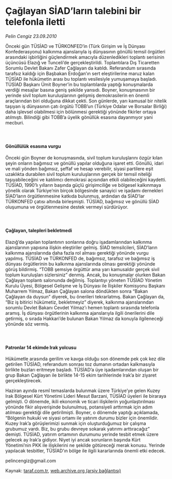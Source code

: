# Çağlayan SİAD’ların talebini bir telefonla iletti

*Pelin Cengiz 23.09.2010*

<div class="yazi"><p>Önceki gün TÜSİAD ve TÜRKONFED’in (Türk Girişim ve İş Dünyası Konfederasyonu) kalkınma ajanslarıyla iş dünyasının gönüllü temsil örgütleri arasındaki işbirliğini güçlendirmek amacıyla düzenledikleri toplantı serisinin üçüncüsü Elazığ ve Tunceli’de gerçekleştirildi. Toplantılara Dış Ticaretten Sorumlu Devlet Bakanı Zafer Çağlayan da katıldı. Referandum sırasında tarafsız kaldığı için Başbakan Erdoğan’ın sert eleştirilerine maruz kalan TÜSİAD ile hükümetin arası bu toplantı vesilesiyle yumuşamaya başladı. TÜSİAD Başkanı Ümit Boyner’in bu toplantılarda yaptığı konuşmalarda verdiği mesajlar basına geniş şekilde yansıdı. Boyner, konuşmasının bir yerinde sivil toplum kuruluşlarının gelişmiş demokrasilerin en önemli araçlarından biri olduğuna dikkat çekti. Son günlerde, yarı kamusal bir nitelik taşıyan iş dünyasının çatı örgütü TOBB’un (Türkiye Odalar ve Borsalar Birliği) daha işlevsel olabilmesi için bölünmesi gerektiği yönünde fikirler ortaya atılmıştı. Bilindiği gibi TOBB’a üyelik gönüllük esasına dayanmıyor yani mecburi.</p>
<h4> </h4>
<h4>Gönüllülük esasına vurgu</h4>
<p>Önceki gün Boyner de konuşmasında, sivil toplum kuruluşlarını özgür kılan şeyin onların bağımsız ve gönüllü yapılar olduğuna işaret etti. Gönüllü, idari ve mali yönden bağımsız, şeffaf ve hesap verebilir, siyasi partilere eşit uzaklıkta durabilen sivil toplum kuruluşlarının gerçek bir temsil niteliği taşıyabileceğini ve katılımcı demokrasi açısından etkili olabileceğini kaydetti. TÜSİAD, 1990’lı yılların başında güçlü girişimciliğe ve bölgesel kalkınmaya yönelik olarak Türkiye’nin birçok bölgesinde sanayici ve işadamı dernekleri SİAD’ların örgütlenmesine katkıda bulunmuş, ardından da SİAD’lar TÜRKONFED çatısı altında birleşmişti. TÜSİAD, bağımsız ve gönüllü SİAD oluşumuna ve örgütlenmesine destek vermeyi sürdürüyor.</p>
<h4> </h4>
<h4>Çağlayan, talepleri bekletmedi</h4>
<p>Elazığ’da yapılan toplantının sonlarına doğru işadamlarından kalkınma ajanslarının yapısına ilişkin eleştiriler gelmiş. SİAD temsilcileri, SİAD’ların kalkınma ajanslarında daha fazla rol alması gerektiği yönünde vurgu yapılmış. TÜSİAD ve TÜRKONFED de, bağımsız, tarafsız ve bağımsız iş dünyası örgütlerinin bu kalkınma ajanslarında olması gerektiği yönünde görüş bildirmiş. “TOBB şemsiye örgüttür ama yarı kamusaldır gerçek sivil toplum kuruluşları sizlersiniz” denmiş. Ancak, bu konuşmalar olurken Bakan Çağlayan toplantı salonunda değilmiş. Toplantıyı yöneten TÜSİAD Yönetim Kurulu Üyesi, Bölgesel Gelişme ve İş Dünyası ile İlişkiler Komisyonu Başkanı Muharrem Yılmaz, Bakan Çağlayan salona döndükten sonra “Bakan Çağlayan da duysun” diyerek, bu önerileri tekrarlatmış. Bakan Çağlayan da, “Biz iş bitirici hükümetiz, bekletmeyiz” diyerek, kalkınma ajanslarından sorumlu Devlet Bakanı Cevdet Yılmaz’ı hemen toplantı sırasında telefonla aramış. İş dünyası örgütlerinin kalkınma ajanslarıyla ilgili önerilerini dile getirmiş, o sırada Hakkari’de bulunan Bakan Yılmaz da konuyla ilgileneceği yönünde söz vermiş.</p>
<h4> </h4>
<h4>Patronlar 14 ekimde Irak yolcusu</h4>
<p>Hükümetle arasında gerilim ve kavga olduğu son dönemde pek çok kez dile getirilen TÜSİAD, referandum sonrası toz dumanın ortadan kalkmasıyla birlikte buzları eritmeye başladı. TÜSİAD’a üye işadamlarından oluşan bir grup Bakan Çağlayan ile birlikte 14-15 ekim tarihlerinde Irak’a bir ziyaret gerçekleştirecek.</p>
<p>Haziran ayında resmî temaslarda bulunmak üzere Türkiye’ye gelen Kuzey Irak Bölgesel Kürt Yönetimi Lideri Mesut Barzani, TÜSİAD üyeleri ile biraraya gelmişti. O dönemde, ikili ekonomik ve ticari ilişkilerin yoğunlaştırılması yönünde fikir alışverişinde bulunulmuş, potansiyeli arttırmak için adım atılması gerektiği dile getirilmişti. Boyner, o dönemde yaptığı açıklamada, “Bölgenin hukuki ve siyasi ortamı ile yatırım durumu bizler için önemlidir. Kuzey Irak’a görüşlerimizi sunmak için oluşturduğumuz bir çalışma grubumuz vardı. Biz, bu grubu devreye sokarak yatırımı arttıracağız” demişti. TÜSİAD, yatırım ortamının durumunu yerinde tesbit etmek üzere gelecek ay Irak’a gidiyor. Niyet iyi ancak sorunların başında Kürt Yönetimi’nin PKK ile ilişkilerini ne şekilde götüreceği merak konusu. Yerinde yapılacak tesbitler, TÜSİAD’ın bölge ile ilgili kararlarında önemli etki edecek.</p>
<p>pelincengiz@gmail.com</p></div>

Kaynak: [taraf.com.tr](http://www.taraf.com.tr:80/pelin-cengiz/makale-caglayan-siad-larin-talebini-bir-telefonla-iletti.htm), [web.archive.org (arşiv bağlantısı)](http://web.archive.org/web/20101016031317/http://www.taraf.com.tr:80/pelin-cengiz/makale-caglayan-siad-larin-talebini-bir-telefonla-iletti.htm)
